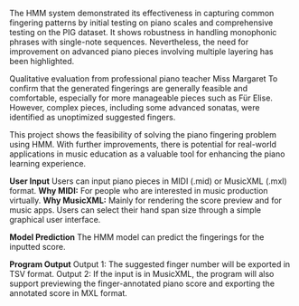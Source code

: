 The HMM system demonstrated its effectiveness in capturing common fingering patterns by initial testing on piano scales and comprehensive testing on the PIG dataset.  It shows robustness in handling monophonic phrases with single-note sequences.  Nevertheless, the need for improvement on advanced piano pieces involving multiple layering has been highlighted. 

Qualitative evaluation from professional piano teacher Miss Margaret To confirm that the generated fingerings are generally feasible and comfortable, especially for more manageable pieces such as Für Elise.  However, complex pieces, including some advanced sonatas, were identified as unoptimized suggested fingers. 

This project shows the feasibility of solving the piano fingering problem using HMM.  With further improvements, there is potential for real-world applications in music education as a valuable tool for enhancing the piano learning experience.  

**User Input**
Users can input piano pieces in MIDI (.mid) or MusicXML (.mxl) format. 
**Why MIDI:**  For people who are interested in music production virtually. 
**Why MusicXML:**  Mainly for rendering the score preview and for music apps.
Users can select their hand span size through a simple graphical user interface.

**Model Prediction**
The HMM model can predict the fingerings for the inputted score. 

**Program Output**
Output 1:  The suggested finger number will be exported in TSV format. 
Output 2:  If the input is in MusicXML, the program will also support previewing the finger-annotated piano score and exporting the annotated score in MXL format.  
